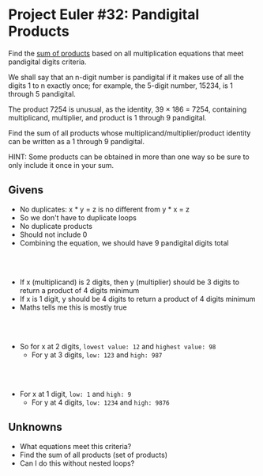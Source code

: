 # Project Euler #32: Pandigital Products
Find the [sum of products](https://projecteuler.net/problem=32) based on all multiplication equations that meet pandigital digits criteria.

We shall say that an n-digit number is pandigital if it makes use of all the digits 1 to n exactly once; for example, the 5-digit number, 15234, is 1 through 5 pandigital.

The product 7254 is unusual, as the identity, 39 × 186 = 7254, containing multiplicand, multiplier, and product is 1 through 9 pandigital.

Find the sum of all products whose multiplicand/multiplier/product identity can be written as a 1 through 9 pandigital.

HINT: Some products can be obtained in more than one way so be sure to only include it once in your sum.

## Givens
* No duplicates: x * y = z is no different from y * x = z
* So we don't have to duplicate loops
* No duplicate products
* Should not include 0
* Combining the equation, we should have 9 pandigital digits total
<br />
<br />

* If x (multiplicand) is 2 digits, then y (multiplier) should be 3 digits to return a product of 4 digits minimum
* If x is 1 digit, y should be 4 digits to return a product of 4 digits minimum
* Maths tells me this is mostly true
<br />
<br />

* So for x at 2 digits, `lowest value: 12` and `highest value: 98`
    * For y at 3 digits, `low: 123` and `high: 987`
<br />
<br />

* For x at 1 digit, `low: 1` and `high: 9`
    * For y at 4 digits, `low: 1234` and `high: 9876`

## Unknowns
* What equations meet this criteria?
* Find the sum of all products (set of products)
* Can I do this without nested loops?
